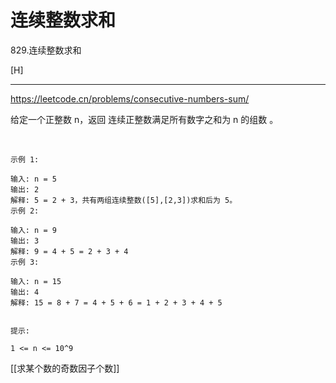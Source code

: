 # 连续整数求和

829.连续整数求和

[H]

---

https://leetcode.cn/problems/consecutive-numbers-sum/


给定一个正整数 n，返回 连续正整数满足所有数字之和为 n 的组数 。 

 
```
示例 1:

输入: n = 5
输出: 2
解释: 5 = 2 + 3，共有两组连续整数([5],[2,3])求和后为 5。
示例 2:

输入: n = 9
输出: 3
解释: 9 = 4 + 5 = 2 + 3 + 4
示例 3:

输入: n = 15
输出: 4
解释: 15 = 8 + 7 = 4 + 5 + 6 = 1 + 2 + 3 + 4 + 5
 

提示:

1 <= n <= 10^9
```


[[求某个数的奇数因子个数]]